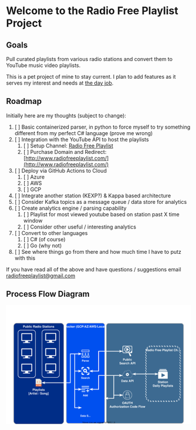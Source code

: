 # Welcome to the Radio Free Playlist Project

## Goals
Pull curated playlists from various radio stations and convert them to YouTube music video playlists.

This is a pet project of mine to stay current. I plan to add features as it serves my interest and needs at [the day job](https://www.linkedin.com/in/bfdmurray).

## Roadmap
Initially here are my thoughts (subject to change):

1. [ ] Basic containerized parser, in python to force myself to try something different from my perfect C# language (prove me wrong)
2. [ ] Integration with the YouTube API to host the playlists
   1. [ ] Setup Channel: [Radio Free Playlist](https://www.youtube.com/channel/UCCwqY9d3WjLjtAzwfgUbl6w)
   2. [ ] Purchase Domain and Redirect: [http://www.radiofreeplaylist.com/](http://www.radiofreeplaylist.com/)
3. [ ] Deploy via GitHub Actions to Cloud
   1. [ ] Azure
   2. [ ] AWS
   3. [ ] GCP
4. [ ] Integrate another station (KEXP?) & Kappa based architecture
5. [ ] Consider Kafka topics as a message queue / data store for analytics
6. [ ] Create analytics engine / parsing capability
   1. [ ] Playlist for most viewed youtube based on station past X time window
   2. [ ] Consider other useful / interesting analytics
7. [ ] Convert to other languages
   1. [ ] C# (of course)
   2. [ ] Go (why not)
8. [ ] See where things go from there and how much time I have to putz with this

If you have read all of the above and have questions / suggestions email [radiofreeplaylist@gmail.com](mailto:radiofreeplaylist@gmail.com)

## Process Flow Diagram

![Radio Free Playlists Process Flow Diagram](assets/RadioFreePlaylistFlow.svg)
